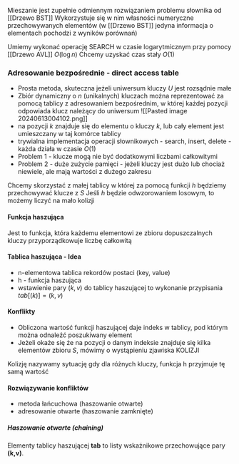 Mieszanie jest zupełnie odmiennym rozwiązaniem problemu słownika od [[Drzewo BST]]
Wykorzystuje się w nim własności numeryczne przechowywanych elementów (w [[Drzewo BST]] jedyna informacja o elementach pochodzi z wyników porównań)

Umiemy wykonać operację SEARCH w czasie logarytmicznym przy pomocy [[Drzewo AVL]] $O(\log n)$
Chcemy uzyskać czas stały $O(1)$

### Adresowanie bezpośrednie - direct access table
- Prosta metoda, skuteczna jeżeli uniwersum kluczy $U$ jest rozsądnie małe
- Zbiór dynamiczny o $n$ (unikalnych) kluczach można reprezentować za pomocą tablicy z adresowaniem bezpośrednim, w której każdej pozycji odpowiada klucz należący do uniwersum
![[Pasted image 20240613004102.png]]
- na pozycji $k$ znajduje się do elementu o kluczy $k$, lub cały element jest umieszczany w taj komórce tablicy
- trywialna implementacja operacji słownikowych - search, insert, delete - każda działa w czasie $O(1)$
- Problem 1 - klucze mogą nie być dodatkowymi liczbami całkowitymi
- Problem 2 - duże zużycie pamięci - jeżeli kluczy jest dużo lub chociaż niewiele, ale mają wartości z dużego zakresu

Chcemy skorzystać z małej tablicy w której za pomocą funkcji $h$ będziemy przechowywać klucze z $S$
Jeśli $h$ będzie odwzorowaniem losowym, to możemy liczyć na mało kolizji

#### Funkcja haszująca
Jest to funkcja, która każdemu elementowi ze zbioru dopuszczalnych kluczy przyporządkowuje liczbę całkowitą

#### Tablica haszująca - Idea
- n-elementowa tablica rekordów postaci (key, value)
- h - funkcja haszująca
- wstawienie pary $(k,v)$ do tablicy haszującej to wykonanie przypisania $tab[(k)]=(k,v)$

#### Konflikty
- Obliczona wartość funkcji haszującej daje indeks w tablicy, pod którym można odnaleźć poszukiwany element
- Jeżeli okaże się że na pozycji o danym indeksie znajduje się kilka elementów zbioru $S$, mówimy o wystąpieniu zjawiska KOLIZJI

Kolizję nazywamy sytuację gdy dla różnych kluczy, funkcja h przyjmuje tę samą wartość

#### Rozwiązywanie konfliktów
- metoda łańcuchowa (haszowanie otwarte)
- adresowanie otwarte (haszowanie zamknięte)

##### Haszowanie otwarte (chaining)
Elementy tablicy haszującej **tab** to listy wskaźnikowe przechowujące pary **(k,v)**.
